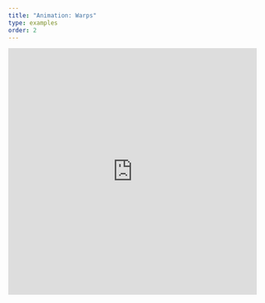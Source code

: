 ```yaml
---
title: "Animation: Warps"
type: examples
order: 2
---
```


<iframe width="100%" height="500" src="http://localhost:9000/examples/animation-warps/" allowfullscreen="yes" frameborder="0"></iframe>
